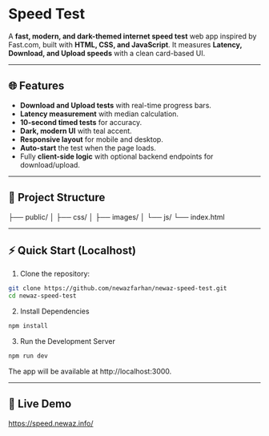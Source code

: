 # Speed Test

A **fast, modern, and dark-themed internet speed test** web app inspired by Fast.com, built with **HTML, CSS, and JavaScript**. It measures **Latency, Download, and Upload speeds** with a clean card-based UI.

---

## 🌐 Features

- **Download and Upload tests** with real-time progress bars.
- **Latency measurement** with median calculation.
- **10-second timed tests** for accuracy.
- **Dark, modern UI** with teal accent.
- **Responsive layout** for mobile and desktop.
- **Auto-start** the test when the page loads.
- Fully **client-side logic** with optional backend endpoints for download/upload.

---

## 📂 Project Structure

├── public/
│   ├── css/
│   ├── images/
│   └── js/
└── index.html

---

## ⚡ Quick Start (Localhost)

1. Clone the repository:

```bash
git clone https://github.com/newazfarhan/newaz-speed-test.git
cd newaz-speed-test
```
2. Install Dependencies
```bash
npm install
```
3. Run the Development Server
```bash
npm run dev
```
The app will be available at http://localhost:3000.

---

## 📐 Live Demo

https://speed.newaz.info/
